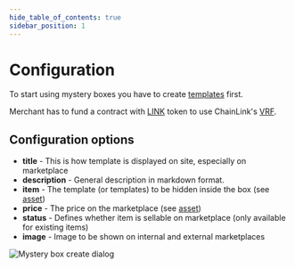 ```yaml
---
hide_table_of_contents: true
sidebar_position: 1
---
```


# Configuration

To start using mystery boxes you have to create [templates](/admin/hierarchy/ERC721/template/) first.

Merchant has to fund a contract with [LINK](/admin/integrations/chain-link/) token to use
ChainLink's [VRF](https://docs.chain.link/vrf/v2/introduction).

## Configuration options

- **title** - This is how template is displayed on site, especially on marketplace
- **description** - General description in markdown format.
- **item** - The template (or templates) to be hidden inside the box (see [asset](/admin/miscellaneous/asset/))
- **price** - The price on the marketplace (see [asset](/admin/miscellaneous/asset/))
- **status** - Defines whether item is sellable on marketplace (only available for existing items)
- **image** - Image to be shown on internal and external marketplaces

![Mystery box create dialog](/img/admin/mechanics-simple/mystery/mystery_box_create_dialog.png)
